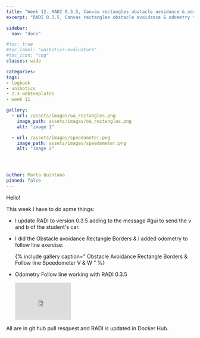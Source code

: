 ```yaml
---
title: "Week 12. RADI 0.3.5, Canvas rectangles obstacle avoidance & odometry to Follow line "
excerpt: "RADI 0.3.5, Canvas rectangles obstacle avoidance & odometry to Follow line"

sidebar:
  nav: "docs"

#toc: true
#toc_label: "unibotics-evaluators"
#toc_icon: "cog"
classes: wide

categories:
tags:
- logbook
- unibotics
- 2.3 webtemplates
- week 11

gallery:
  - url: /assets/images/oa_rectangles.png
    image_path: assets/images/oa_rectangles.png
    alt: "image 1"

  - url: /assets/images/speedometer.png
    image_path: assets/images/speedometer.png
    alt: "image 2"




author: Marta Quintana
pinned: false
---
```



Hello! 

This week I have to do some things:

 
- I update RADI to version 0.3.5 adding to the message #gui to send the v and b of the student's car.

- I did the Obstacle avoidance Rectangle Borders & I added odometry to follow line exercise:

   {% include gallery caption=" Obstacle Avoidance Rectangle Borders & Follow line Speedometer V & W " %}
   
- Odometry Follow line working with RADI 0.3.5
  
  <iframe width="150" height="100" src="https://youtube.com/embed/z3zKR7X_6hw" frameborder="0" allow="autoplay; encrypted-media" allowfullscreen></iframe> 


All are in git hub pull resquest and RADI is updated in Docker Hub. 
